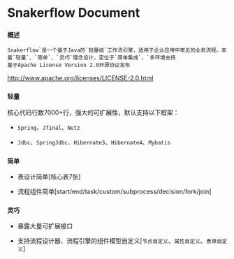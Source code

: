 # Snakerflow Document

### `概述`

```
Snakerflow`是一个基于Java的`轻量级`工作流引擎，适用于企业应用中常见的业务流程。本着`轻量`、`简单`、`灵巧`理念设计，定位于`简单集成`，`多环境支持
基于Apache License Version 2.0开源协议发布
```

http://www.apache.org/licenses/LICENSE-2.0.html

### `轻量`

核心代码行数7000+行，强大的可扩展性，默认支持以下框架：

- `Spring`、`Jfinal`、`Nutz`

- `Jdbc`、`SpringJdbc`、`Hibernate3`、`Hibernate4`、`Mybatis`

### `简单`

- 表设计简单[核心表7张]

- 流程组件简单[start/end/task/custom/subprocess/decision/fork/join]

### `灵巧`

- 暴露大量可扩展接口

- 支持流程设计器、流程引擎的组件模型自定义[`节点自定义`、`属性自定义`、`表单自定义`]